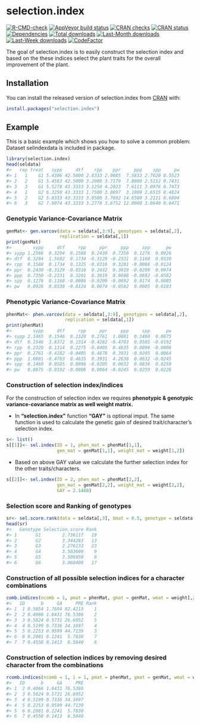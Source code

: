 
<!-- README.md is generated from README.Rmd. Please edit that file -->

# selection.index

<!-- badges: start -->

[![R-CMD-check](https://github.com/zankrut20/selection.index/workflows/R-CMD-check/badge.svg)](https://github.com/zankrut20/selection.index/actions)
[![AppVeyor build
status](https://ci.appveyor.com/api/projects/status/github/zankrut20/selection.index?branch=master&svg=true)](https://ci.appveyor.com/project/zankrut20/selection.index)
[![CRAN
checks](https://cranchecks.info/badges/summary/selection.index)](https://cran.r-project.org/web/checks/check_results_selection.index.html)
[![CRAN
status](https://www.r-pkg.org/badges/version/selection.index)](https://CRAN.R-project.org/package=selection.index)
[![Dependencies](https://tinyverse.netlify.com/badge/selection.index)](https://cran.r-project.org/package=selection.index)
[![Total
downloads](http://cranlogs.r-pkg.org/badges/grand-total/selection.index?color=blue)](https://cran.r-project.org/package=selection.index)
[![Last-Month
downloads](http://cranlogs.r-pkg.org/badges/last-month/selection.index?color=green)](https://cran.r-project.org/package=selection.index)
[![Last-Week
downloads](http://cranlogs.r-pkg.org/badges/last-week/selection.index?color=green)](https://cran.r-project.org/package=selection.index)
[![CodeFactor](https://www.codefactor.io/repository/github/zankrut20/selection.index/badge)](https://www.codefactor.io/repository/github/zankrut20/selection.index)
<!-- badges: end -->

The goal of selection.index is to easily construct the selection index
and based on the these indices select the plant traits for the overall
improvement of the plant.

## Installation

You can install the released version of selection.index from
[CRAN](https://CRAN.R-project.org) with:

``` r
install.packages("selection.index")
```

## Example

This is a basic example which shows you how to solve a common problem:
Dataset selindexdata is included in package.

``` r
library(selection.index)
head(seldata)
#>   rep treat   sypp     dtf    rpp    ppr     ppp    spp     pw
#> 1   1    G1 5.4306 42.5000 2.8333 2.0085  7.5833 2.7020 0.5523
#> 2   2    G1 5.4583 42.5000 3.2000 3.7179  7.8000 2.5152 0.7431
#> 3   3    G1 5.5278 43.3333 3.1250 4.2023  7.6111 3.0976 0.7473
#> 4   1    G2 6.3250 43.3333 1.7500 3.0897  3.1000 2.6515 0.4824
#> 5   2    G2 5.8333 43.3333 3.0500 3.7692 14.6500 3.2121 0.6804
#> 6   3    G2 7.9074 43.3333 3.2778 3.6752 12.0000 3.0640 0.6471
```

### Genotypic Variance-Covariance Matrix

``` r
genMat<- gen.varcov(data = seldata[,3:9], genotypes = seldata[,2],
                    replication = seldata[,1])
print(genMat)
#>        sypp     dtf     rpp     ppr     ppp     spp      pw
#> sypp 1.2566  0.3294  0.1588  0.2430  0.7350  0.1276  0.0926
#> dtf  0.3294  1.5602  0.1734 -0.3129 -0.2331  0.1168  0.0330
#> rpp  0.1588  0.1734  0.1325 -0.0316  0.3201 -0.0086 -0.0124
#> ppr  0.2430 -0.3129 -0.0316  0.2432  0.3019 -0.0209  0.0074
#> ppp  0.7350 -0.2331  0.3201  0.3019  0.9608 -0.0692 -0.0582
#> spp  0.1276  0.1168 -0.0086 -0.0209 -0.0692  0.0174  0.0085
#> pw   0.0926  0.0330 -0.0124  0.0074 -0.0582  0.0085  0.0103
```

### Phenotypic Variance-Covariance Matrix

``` r
phenMat<- phen.varcov(data = seldata[,3:9], genotypes = seldata[,2],
                      replication = seldata[,1])
print(phenMat)
#>        sypp     dtf     rpp     ppr     ppp     spp      pw
#> sypp 2.1465  0.1546  0.2320  0.2761  1.0801  0.1460  0.0875
#> dtf  0.1546  3.8372  0.1314 -0.4282 -0.4703  0.0585 -0.0192
#> rpp  0.2320  0.1314  0.2275 -0.0405  0.4635  0.0096 -0.0006
#> ppr  0.2761 -0.4282 -0.0405  0.4678  0.3931 -0.0205  0.0064
#> ppp  1.0801 -0.4703  0.4635  0.3931  4.2638  0.0632 -0.0245
#> spp  0.1460  0.0585  0.0096 -0.0205  0.0632  0.0836  0.0259
#> pw   0.0875 -0.0192 -0.0006  0.0064 -0.0245  0.0259  0.0226
```

### Construction of selection index/indices

For the construction of selection index we requires **phenotypic &
genotypic variance-covariance matrix as well weight matrix.**<br>

-   In **“selection.index”** function **“GAY”** is optional imput. The
    same function is used to calculate the genetic gain of desired
    trait/character’s selection index.

``` r
s<- list()
s[[1]]<- sel.index(ID = 1, phen_mat = phenMat[1,1], 
                   gen_mat = genMat[1,1], weight_mat = weight[1,2])
```

-   Based on above GAY value we calculate the further selection index
    for the other traits/characters.

``` r
s[[2]]<- sel.index(ID = 2, phen_mat = phenMat[2,2],
                   gen_mat = genMat[2,2], weight_mat = weight[2,2], 
                   GAY = 2.1468)
```

### Selection score and Ranking of genotypes

``` r
sr<- sel.score.rank(data = seldata[,3], bmat = 0.5, genotype = seldata[,2])
head(sr)
#>   Genotype Selection.score Rank
#> 1       G1        2.736117   19
#> 2       G2        3.344283   13
#> 3       G3        2.276133   23
#> 4       G4        3.503600    9
#> 5       G5        3.506950    8
#> 6       G6        3.068400   17
```

### Construction of all possible selection indices for a character combinations

``` r
comb.indices(ncomb = 1, pmat = phenMat, gmat = genMat, wmat = weight[,2:3], wcol = 1, GAY = 2.1468)
#>   ID      b     GA     PRE Rank
#> 1  1 0.5854 1.7694 82.4213    1
#> 2  2 0.4066 1.6431 76.5386    2
#> 3  3 0.5824 0.5731 26.6952    5
#> 4  4 0.5199 0.7336 34.1697    4
#> 5  5 0.2253 0.9599 44.7139    3
#> 6  6 0.2081 0.1241  5.7830    7
#> 7  7 0.4558 0.1413  6.5840    6
```

### Construction of selection indices by removing desired character from the combinations

``` r
rcomb.indices(ncomb = 1, i = 1, pmat = phenMat, gmat = genMat, wmat = weight[,2:3], wcol = 1, GAY = 2.1468)
#>   ID      b     GA     PRE
#> 1  2 0.4066 1.6431 76.5386
#> 2  3 0.5824 0.5731 26.6952
#> 3  4 0.5199 0.7336 34.1697
#> 4  5 0.2253 0.9599 44.7139
#> 5  6 0.2081 0.1241  5.7830
#> 6  7 0.4558 0.1413  6.5840
```
